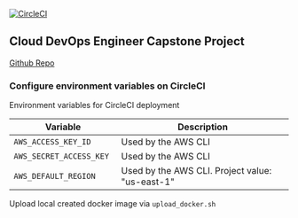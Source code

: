 [![CircleCI](https://circleci.com/gh/JeamBeamCim/capstone-project.svg?style=svg)](https://circleci.com/gh/JeamBeamCim/capstone-project)
## Cloud DevOps Engineer Capstone Project

[Github Repo](https://github.com/JeamBeamCim/Cloud-DevOps-Engineer-Capstone)

### Configure environment variables on CircleCI

Environment variables for CircleCI deployment

| Variable                 | Description                                     |
| ------------------------ |-------------------------------------------------|
| `AWS_ACCESS_KEY_ID`      | Used by the AWS CLI                             |
| `AWS_SECRET_ACCESS_KEY ` | Used by the AWS CLI                             |
| `AWS_DEFAULT_REGION`     | Used by the AWS CLI. Project value: "us-east-1" |

Upload local created docker image via `upload_docker.sh`